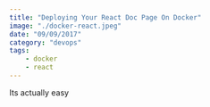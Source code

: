 ```yaml
---
title: "Deploying Your React Doc Page On Docker"
image: "./docker-react.jpeg"
date: "09/09/2017"
category: "devops"
tags:
    - docker
    - react
---
```


Its actually easy
